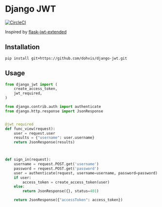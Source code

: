 # Django JWT

[![CircleCI](https://circleci.com/gh/dohvis/django-jwt.svg?style=svg)](https://circleci.com/gh/dohvis/django-jwt)

Inspired by [flask-jwt-extended](https://github.com/vimalloc/flask-jwt-extended)

## Installation

`pip install git+https://github.com/dohvis/django-jwt.git`

## Usage

```python
from django_jwt import (
    create_access_token,
    jwt_required,
)

from django.contrib.auth import authenticate
from django.http.response import JsonResponse


@jwt_required
def func_view(request):
    user = request.user
    results = {"username": user.username}
    return JsonResponse(results)



def sign_in(request):
    username = request.POST.get('username')
    password = request.POST.get('password')
    user = authenticate(request, username=username, password=password)
    if user:
        access_token = create_access_token(user)
    else:
        return JsonResponse({}, status=401)

    return JsonResponse({"accessToken": access_token})
```

